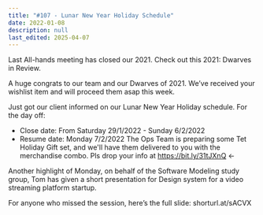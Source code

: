 ```yaml
---
title: "#107 - Lunar New Year Holiday Schedule"
date: 2022-01-08
description: null
last_edited: 2025-04-07
---
```


Last All-hands meeting has closed our 2021. Check out this 2021: Dwarves in Review.

A huge congrats to our team and our Dwarves of 2021. We’ve received your wishlist item and will proceed them asap this week.

Just got our client informed on our Lunar New Year Holiday schedule. For the day off:

- Close date: From Saturday 29/1/2022 - Sunday 6/2/2022
- Resume date: Monday 7/2/2022
  The Ops Team is preparing some Tet Holiday Gift set, and we'll have them delivered to you with the merchandise combo. Pls drop your info at <https://bit.ly/31tJXnQ> ←

Another highlight of Monday, on behalf of the Software Modeling study group, Tom has given a short presentation for Design system for a video streaming platform startup.

For anyone who missed the session, here’s the full slide: shorturl.at/sACVX
